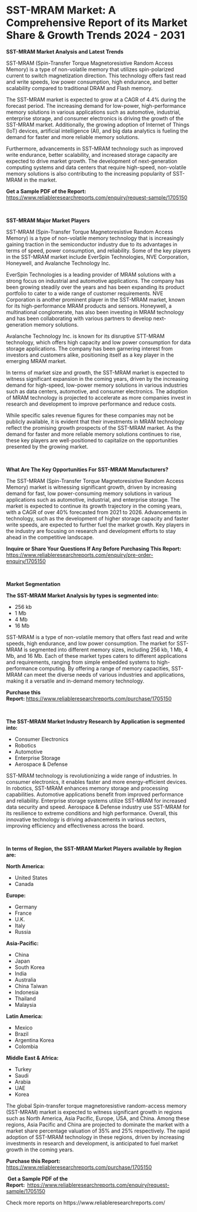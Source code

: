 <p><h1>SST-MRAM Market: A Comprehensive Report of its Market Share & Growth Trends 2024 - 2031</h1></p><p><strong>SST-MRAM Market Analysis and Latest Trends</strong></p>
<p><p>SST-MRAM (Spin-Transfer Torque Magnetoresistive Random Access Memory) is a type of non-volatile memory that utilizes spin-polarized current to switch magnetization direction. This technology offers fast read and write speeds, low power consumption, high endurance, and better scalability compared to traditional DRAM and Flash memory.</p><p>The SST-MRAM market is expected to grow at a CAGR of 4.4% during the forecast period. The increasing demand for low-power, high-performance memory solutions in various applications such as automotive, industrial, enterprise storage, and consumer electronics is driving the growth of the SST-MRAM market. Additionally, the growing adoption of Internet of Things (IoT) devices, artificial intelligence (AI), and big data analytics is fueling the demand for faster and more reliable memory solutions.</p><p>Furthermore, advancements in SST-MRAM technology such as improved write endurance, better scalability, and increased storage capacity are expected to drive market growth. The development of next-generation computing systems and data centers that require high-speed, non-volatile memory solutions is also contributing to the increasing popularity of SST-MRAM in the market.</p></p>
<p><strong>Get a Sample PDF of the Report:&nbsp;</strong> <a href="https://www.reliableresearchreports.com/enquiry/request-sample/1705150">https://www.reliableresearchreports.com/enquiry/request-sample/1705150</a></p>
<p>&nbsp;</p>
<p><strong>SST-MRAM Major Market Players</strong></p>
<p><p>SST-MRAM (Spin-Transfer Torque Magnetoresistive Random Access Memory) is a type of non-volatile memory technology that is increasingly gaining traction in the semiconductor industry due to its advantages in terms of speed, power consumption, and reliability. Some of the key players in the SST-MRAM market include EverSpin Technologies, NVE Corporation, Honeywell, and Avalanche Technology Inc.</p><p>EverSpin Technologies is a leading provider of MRAM solutions with a strong focus on industrial and automotive applications. The company has been growing steadily over the years and has been expanding its product portfolio to cater to a wide range of customer requirements. NVE Corporation is another prominent player in the SST-MRAM market, known for its high-performance MRAM products and sensors. Honeywell, a multinational conglomerate, has also been investing in MRAM technology and has been collaborating with various partners to develop next-generation memory solutions.</p><p>Avalanche Technology Inc. is known for its disruptive STT-MRAM technology, which offers high capacity and low power consumption for data storage applications. The company has been garnering interest from investors and customers alike, positioning itself as a key player in the emerging MRAM market.</p><p>In terms of market size and growth, the SST-MRAM market is expected to witness significant expansion in the coming years, driven by the increasing demand for high-speed, low-power memory solutions in various industries such as data centers, automotive, and consumer electronics. The adoption of MRAM technology is projected to accelerate as more companies invest in research and development to improve performance and reduce costs.</p><p>While specific sales revenue figures for these companies may not be publicly available, it is evident that their investments in MRAM technology reflect the promising growth prospects of the SST-MRAM market. As the demand for faster and more reliable memory solutions continues to rise, these key players are well-positioned to capitalize on the opportunities presented by the growing market.</p></p>
<p>&nbsp;</p>
<p><strong>What Are The Key Opportunities For SST-MRAM Manufacturers?</strong></p>
<p><p>The SST-MRAM (Spin-Transfer Torque Magnetoresistive Random Access Memory) market is witnessing significant growth, driven by increasing demand for fast, low power-consuming memory solutions in various applications such as automotive, industrial, and enterprise storage. The market is expected to continue its growth trajectory in the coming years, with a CAGR of over 40% forecasted from 2021 to 2026. Advancements in technology, such as the development of higher storage capacity and faster write speeds, are expected to further fuel the market growth. Key players in the industry are focusing on research and development efforts to stay ahead in the competitive landscape.</p></p>
<p><strong>Inquire or Share Your Questions If Any Before Purchasing This Report:</strong> <a href="https://www.reliableresearchreports.com/enquiry/pre-order-enquiry/1705150">https://www.reliableresearchreports.com/enquiry/pre-order-enquiry/1705150</a></p>
<p>&nbsp;</p>
<p><strong>Market Segmentation</strong></p>
<p><strong>The SST-MRAM Market Analysis by types is segmented into:</strong></p>
<p><ul><li>256 kb</li><li>1 Mb</li><li>4 Mb</li><li>16 Mb</li></ul></p>
<p><p>SST-MRAM is a type of non-volatile memory that offers fast read and write speeds, high endurance, and low power consumption. The market for SST-MRAM is segmented into different memory sizes, including 256 kb, 1 Mb, 4 Mb, and 16 Mb. Each of these market types caters to different applications and requirements, ranging from simple embedded systems to high-performance computing. By offering a range of memory capacities, SST-MRAM can meet the diverse needs of various industries and applications, making it a versatile and in-demand memory technology.</p></p>
<p><strong>Purchase this Report:&nbsp;</strong><a href="https://www.reliableresearchreports.com/purchase/1705150">https://www.reliableresearchreports.com/purchase/1705150</a></p>
<p>&nbsp;</p>
<p><strong>The SST-MRAM Market Industry Research by Application is segmented into:</strong></p>
<p><ul><li>Consumer Electronics</li><li>Robotics</li><li>Automotive</li><li>Enterprise Storage</li><li>Aerospace & Defense</li></ul></p>
<p><p>SST-MRAM technology is revolutionizing a wide range of industries. In consumer electronics, it enables faster and more energy-efficient devices. In robotics, SST-MRAM enhances memory storage and processing capabilities. Automotive applications benefit from improved performance and reliability. Enterprise storage systems utilize SST-MRAM for increased data security and speed. Aerospace & Defense industry use SST-MRAM for its resilience to extreme conditions and high performance. Overall, this innovative technology is driving advancements in various sectors, improving efficiency and effectiveness across the board.</p></p>
<p>&nbsp;</p>
<p><strong>In terms of Region, the SST-MRAM Market Players available by Region are:</strong></p>
<p>
    <p> <strong> North America: </strong>
        <ul>
            <li>United States</li>
            <li>Canada</li>
        </ul>
        </p> 
    <p> <strong> Europe: </strong>
        <ul>
            <li>Germany</li>
            <li>France</li>
            <li>U.K.</li>
            <li>Italy</li>
            <li>Russia</li>
        </ul>
        </p> 
    <p> <strong> Asia-Pacific: </strong>
        <ul>
            <li>China</li>
            <li>Japan</li>
            <li>South Korea</li>
            <li>India</li>
            <li>Australia</li>
            <li>China Taiwan</li>
            <li>Indonesia</li>
            <li>Thailand</li>
            <li>Malaysia</li>
        </ul>
        </p> 
    <p> <strong> Latin America: </strong>
        <ul>
            <li>Mexico</li>
            <li>Brazil</li>
            <li>Argentina Korea</li>
            <li>Colombia</li>
        </ul>
        </p> 
    <p> <strong> Middle East & Africa: </strong>
        <ul>
            <li>Turkey</li>
            <li>Saudi</li>
            <li>Arabia</li>
            <li>UAE</li>
            <li>Korea</li>
        </ul>
    </p>
    </p>
<p><p>The global Spin-transfer torque magnetoresistive random-access memory (SST-MRAM) market is expected to witness significant growth in regions such as North America, Asia Pacific, Europe, USA, and China. Among these regions, Asia Pacific and China are projected to dominate the market with a market share percentage valuation of 35% and 25% respectively. The rapid adoption of SST-MRAM technology in these regions, driven by increasing investments in research and development, is anticipated to fuel market growth in the coming years.</p></p>
<p><strong>Purchase this Report: </strong><a href="https://www.reliableresearchreports.com/purchase/1705150">https://www.reliableresearchreports.com/purchase/1705150</a></p>
<p>&nbsp;<strong>Get a Sample PDF of the Report:&nbsp;&nbsp;</strong><a href="https://www.reliableresearchreports.com/enquiry/request-sample/1705150">https://www.reliableresearchreports.com/enquiry/request-sample/1705150</a></p>
<p><strong></strong></p>
<p>Check more reports on https://www.reliableresearchreports.com/</p>